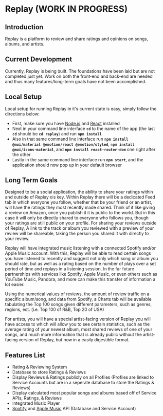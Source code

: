 # Replay (WORK IN PROGRESS)

## Introduction
Replay is a platform to review and share ratings and opinions on songs, albums, and artists.

## Current Development
Currently, Replay is being built. The foundations have been laid but are not completed just yet. Work on both the front-end and back-end are needed and thus many features/long-term goals have not been accomplished.

## Local Setup
Local setup for running Replay in it's current state is easy, simply follow the directions below:
- First, make sure you have [Node.js](https://nodejs.org/en/) and [React](https://reactjs.org/tutorial/tutorial.html#setup-for-the-tutorial) installed
- Next in your command line interface **`cd`** to the name of the app (the last **`cd`** should be **`cd replay`**) and run **`npm install`**
- Also in that same command line interface run **`npm install @mui/material @emotion/react @emotion/styled`**, **`npm install @mui/icons-material`**, and **`npm install react-router-dom`** one right after the other
- Lastly in the same command line interface run **`npm start`**, and the application should now pop up in your default browser

## Long Term Goals
Designed to be a social application, the ability to share your ratings within and outside of Replay ois key. Within Replay there will be a dedicated Feed tab in which everyone you follow, whether that be your friend or an artist, will have the ratings they most recently made shared. Think of it like giving a review on Amazon, once you publish it it is public to the world. But in this case it will only be directly shared to everyone who follows you, though your ratings are still public on your profile. For sharing your reviews outside of Replay, A link to the track or album you reviewed with a preview of your review will be shareable, taking the person you shared it with directly to your review.

Replay will have integrated music listening with a connected Spotify and/or Apple Music account. With this, Replay will be able to read certain songs you have listened to recently and suggest not only which song or album you should rate, but as well as a rating based on the number of plays over a set period of time and replays in a listening session. In the far future partnerships with services like Spotify, Apple Music, or even others such as YouTube Music, Pandora, and more can make this transfer of information a lot easier.

Using the numerical values of reviews, the amount of review traffic on a specific album/song, and data from Spotify, a Charts tab will be available tabulating the Top 100 songs given different parameters, such as genres, regions, ect. (i.e. Top 100 of R&B, Top 20 of USA)

For artists, you will have a special artist-facing version of Replay you will have access to which will allow you to see certain statistics, such as the average rating of your newest album, most shared reviews of one of your songs, and much more information that is already public without the artist-facing version of Replay, but now in a easily digestible format.

## Features List
- Rating & Reviewing System
- Database to store Ratings & Reviews
- Display Reviews & Ratings publicly on all Profiles (Profiles are linked to Service Accounts but are in a seperate database to store the Ratings & Reviews)
- Display calculated most popular songs and albums based off of Service APIs, Ratings, & Reviews
- Integrated Music Player
- [Spotify](https://developer.spotify.com/documentation/web-api/) and [Apple Music](https://developer.apple.com/documentation/applemusicapi) API (Database and Service Account)
